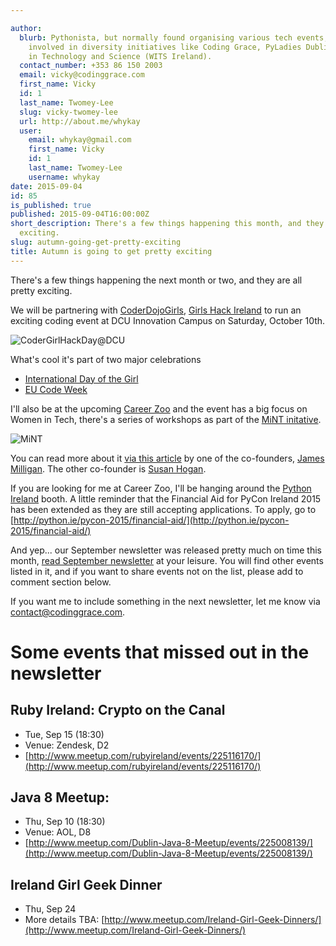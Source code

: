 ```yaml
---

author:
  blurb: Pythonista, but normally found organising various tech events, and now heavily
    involved in diversity initiatives like Coding Grace, PyLadies Dublin, and Women
    in Technology and Science (WITS Ireland).
  contact_number: +353 86 150 2003
  email: vicky@codinggrace.com
  first_name: Vicky
  id: 1
  last_name: Twomey-Lee
  slug: vicky-twomey-lee
  url: http://about.me/whykay
  user:
    email: whykay@gmail.com
    first_name: Vicky
    id: 1
    last_name: Twomey-Lee
    username: whykay
date: 2015-09-04
id: 85
is_published: true
published: 2015-09-04T16:00:00Z
short_description: There's a few things happening this month, and they are all pretty
  exciting.
slug: autumn-going-get-pretty-exciting
title: Autumn is going to get pretty exciting
---
```


There's a few things happening the next month or two, and they are all pretty exciting.

We will be partnering with [CoderDojoGirls](https://twitter.com/CoderDojoGirls), [Girls Hack Ireland](https://twitter.com/GirlsHackIE) to run an exciting coding event at DCU Innovation Campus on Saturday, October 10th.

![CoderGirlHackDay@DCU](https://cdn.evbuc.com/images/15262890/45242341929/1/logo.png)

What's cool it's part of two major celebrations

* [International Day of the Girl](https://en.wikipedia.org/wiki/International_Day_of_the_Girl_Child)
* [EU Code Week](http://codeweek.eu/)

I'll also be at the upcoming [Career Zoo](http://www.careerzoo.ie/) and the event has a big focus on Women in Tech, there's a series of workshops as part of the [MiNT initative](https://mint.idirus.com/). 

![MiNT](http://i.minus.com/ibyehKH98l7wcD.png)

You can read more about it [via this article](http://hays.ie/News/the-birth-of-a-network-1443910) by one of the co-founders, [James Milligan](https://www.linkedin.com/in/jamesmilligan1). The other co-founder is [Susan Hogan](https://www.linkedin.com/in/susanbhogan).

If you are looking for me at Career Zoo, I'll be hanging around the [Python Ireland](http://python.ie) booth. A little reminder that the Financial Aid for PyCon Ireland 2015 has been extended as they are still accepting applications. To apply, go to [http://python.ie/pycon-2015/financial-aid/](http://python.ie/pycon-2015/financial-aid/)

And yep... our September newsletter was released pretty much on time this month, [read September newsletter](http://eepurl.com/bxN7of) at your leisure. You will find other events listed in it, and if you  want to share events not on the list, please add to comment section below.

If you want me to include something in the next newsletter, let me know via <a href="mailto:contact@codinggrace.com">contact@codinggrace.com</a>.

# Some events that missed out in the newsletter

## Ruby Ireland: Crypto on the Canal
* Tue, Sep 15 (18:30)
* Venue: Zendesk, D2
* [http://www.meetup.com/rubyireland/events/225116170/](http://www.meetup.com/rubyireland/events/225116170/)

## Java 8 Meetup: 
* Thu, Sep 10 (18:30)
* Venue: AOL, D8
* [http://www.meetup.com/Dublin-Java-8-Meetup/events/225008139/](http://www.meetup.com/Dublin-Java-8-Meetup/events/225008139/)

## Ireland Girl Geek Dinner
* Thu, Sep 24
* More details TBA: [http://www.meetup.com/Ireland-Girl-Geek-Dinners/](http://www.meetup.com/Ireland-Girl-Geek-Dinners/)